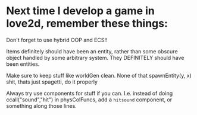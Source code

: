 


# Next time I develop a game in love2d, remember these things:

Don't forget to use hybrid OOP and ECS!!



Items definitely should have been an entity, rather than some obscure object
handled by some arbitrary system.
They DEFINITELY should have been entities.



Make sure to keep stuff like worldGen clean. None of that
 spawnEntity(y, x) shit, thats just spagetti, do it properly



Always try use components for stuff if you can. I.e. instead of doing
ccall("sound","hit") in physColFuncs, add a `hitsound` component, or
something along those lines.



